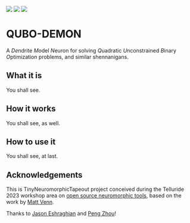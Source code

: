 ![](../../workflows/gds/badge.svg) ![](../../workflows/docs/badge.svg) ![](../../workflows/test/badge.svg)

# QUBO-DEMON
A *De*ndrite *Mo*del *N*euron for solving *Q*uadratic *U*nconstrained *B*inary *O*ptimization problems, and similar shennanigans.

## What it is
You shall see.

## How it works
You shall see, as well.

## How to use it
You shall see, at last.

## Acknowledgements
This is TinyNeuromorphicTapeout project conceived during the Telluride 2023 workshop area on 
[open source neuromorphic tools](https://sites.google.com/view/telluride-2023/topic-areas/osn23-open-source-neuromorphic-hardware-software-and-wetware),
based on the work by [Matt Venn](https://twitter.com/matthewvenn).

Thanks to [Jason Eshraghian](https://www.jasoneshraghian.com/) and [Peng Zhou](https://pengzhou.sites.ucsc.edu/)!